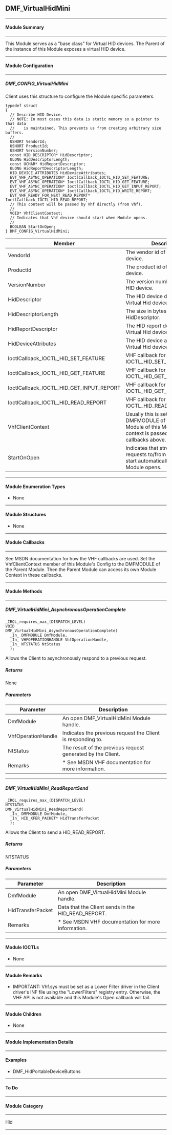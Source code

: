 ## DMF_VirtualHidMini

-----------------------------------------------------------------------------------------------------------------------------------

#### Module Summary

-----------------------------------------------------------------------------------------------------------------------------------

This Module serves as a "base class" for Virtual HID devices. The Parent of the instance of this Module exposes a virtual HID
device.

-----------------------------------------------------------------------------------------------------------------------------------

#### Module Configuration

-----------------------------------------------------------------------------------------------------------------------------------
##### DMF_CONFIG_VirtualHidMini
Client uses this structure to configure the Module specific parameters.

````
typedef struct
{
  // Describe HID Device.
  // NOTE: In most cases this data is static memory so a pointer to that data
  //    is maintained. This prevents us from creating arbitrary size buffers.
  //
  USHORT VendorId;
  USHORT ProductId;
  USHORT VersionNumber;
  const HID_DESCRIPTOR* HidDescriptor;
  ULONG HidDescriptorLength;
  const UCHAR* HidReportDescriptor;
  ULONG HidReportDescriptorLength;
  HID_DEVICE_ATTRIBUTES HidDeviceAttributes;
  EVT_VHF_ASYNC_OPERATION* IoctlCallback_IOCTL_HID_SET_FEATURE;
  EVT_VHF_ASYNC_OPERATION* IoctlCallback_IOCTL_HID_GET_FEATURE;
  EVT_VHF_ASYNC_OPERATION* IoctlCallback_IOCTL_HID_GET_INPUT_REPORT;
  EVT_VHF_ASYNC_OPERATION* IoctlCallback_IOCTL_HID_WRITE_REPORT;
  EVT_VHF_READY_FOR_NEXT_READ_REPORT* IoctlCallback_IOCTL_HID_READ_REPORT;
  // This context will be passed by Vhf directly (from Vhf).
  //
  VOID* VhfClientContext;
  // Indicates that Vhf device should start when Module opens.
  //
  BOOLEAN StartOnOpen;
} DMF_CONFIG_VirtualHidMini;
````
Member | Description
----|----
VendorId | The vendor id of the virtual HID device.
ProductId | The product id of the virtual HID device.
VersionNumber | The version number of the virtual HID device.
HidDescriptor | The HID device descriptor of the Virtual Hid device.
HidDescriptorLength | The size in bytes of HidDescriptor.
HidReportDescriptor | The HID report descriptor of the Virtual Hid device.
HidDeviceAttributes | The HID device attributes of the Virtual Hid device.
IoctlCallback_IOCTL_HID_SET_FEATURE | VHF callback for IOCTL_HID_SET_FEATURE.
IoctlCallback_IOCTL_HID_GET_FEATURE | VHF callback for IOCTL_HID_GET_FEATURE.
IoctlCallback_IOCTL_HID_GET_INPUT_REPORT | VHF callback for IOCTL_HID_GET_INPUT_REPORT.
IoctlCallback_IOCTL_HID_READ_REPORT | VHF callback for IOCTL_HID_READ_REPORT.
VhfClientContext | Usually this is set to the DMFMODULE of the Parent Module of this Module. This context is passed to the VHF callbacks above.
StartOnOpen | Indicates that streaming of requests to/from the devices start automatically when this Module opens.

-----------------------------------------------------------------------------------------------------------------------------------

#### Module Enumeration Types

* None

-----------------------------------------------------------------------------------------------------------------------------------

#### Module Structures

* None

-----------------------------------------------------------------------------------------------------------------------------------

#### Module Callbacks

-----------------------------------------------------------------------------------------------------------------------------------

See MSDN documentation for how the VHF callbacks are used. Set the VhfClientContext member of this Module's Config to the
DMFMODULE of the Parent Module. Then the Parent Module can access its own Module Context in these callbacks.

-----------------------------------------------------------------------------------------------------------------------------------

#### Module Methods

-----------------------------------------------------------------------------------------------------------------------------------

##### DMF_VirtualHidMini_AsynchronousOperationComplete

````
_IRQL_requires_max_(DISPATCH_LEVEL)
VOID
DMF_VirtualHidMini_AsynchronousOperationComplete(
  _In_ DMFMODULE DmfModule,
  _In_ VHFOPERATIONHANDLE VhfOperationHandle,
  _In_ NTSTATUS NtStatus
  );
````

Allows the Client to asynchronously respond to a previous request.

##### Returns

None

##### Parameters
Parameter | Description
----|----
DmfModule | An open DMF_VirtualHidMini Module handle.
VhfOperationHandle | Indicates the previous request the Client is responding to.
NtStatus | The result of the previous request generated by the Client.
Remarks | * See MSDN VHF documentation for more information.

-----------------------------------------------------------------------------------------------------------------------------------

##### DMF_VirtualHidMini_ReadReportSend

````
_IRQL_requires_max_(DISPATCH_LEVEL)
NTSTATUS
DMF_VirtualHidMini_ReadReportSend(
  _In_ DMFMODULE DmfModule,
  _In_ HID_XFER_PACKET* HidTransferPacket
  );
````

Allows the Client to send a HID_READ_REPORT.

##### Returns

NTSTATUS

##### Parameters
Parameter | Description
----|----
DmfModule | An open DMF_VirtualHidMini Module handle.
HidTransferPacket | Data that the Client sends in the HID_READ_REPORT.
Remarks | * See MSDN VHF documentation for more information.

-----------------------------------------------------------------------------------------------------------------------------------

#### Module IOCTLs

* None

-----------------------------------------------------------------------------------------------------------------------------------

#### Module Remarks

* IMPORTANT: Vhf.sys must be set as a Lower Filter driver in the Client driver's INF file using the "LowerFilters" registry entry. Otherwise, the VHF API is not available and this Module's Open callback will fail.

-----------------------------------------------------------------------------------------------------------------------------------

#### Module Children

* None

-----------------------------------------------------------------------------------------------------------------------------------

#### Module Implementation Details

-----------------------------------------------------------------------------------------------------------------------------------

#### Examples

* DMF_HidPortableDeviceButtons

-----------------------------------------------------------------------------------------------------------------------------------

#### To Do

-----------------------------------------------------------------------------------------------------------------------------------
#### Module Category

-----------------------------------------------------------------------------------------------------------------------------------

Hid

-----------------------------------------------------------------------------------------------------------------------------------

